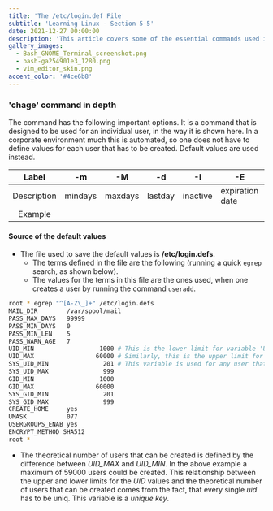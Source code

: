 ```yaml
---
title: 'The /etc/login.def File'
subtitle: 'Learning Linux - Section 5-5'
date: 2021-12-27 00:00:00
description: 'This article covers some of the essential commands used in any Linux distribution. Vim text editor was used and CentOS 7 was the OS used in this series. It was setup as command line only virtual machine and accessed through ssh. There are 8 Sections in total.'
gallery_images:
  - Bash_GNOME_Terminal_screenshot.png
  - bash-ga254901e3_1280.png
  - vim_editor_skin.png
accent_color: '#4ce6b8'
---
```


### 'chage' command in depth

The command has the following important options. It is a command that is designed to be used for an individual user,
in the way it is shown here. In a corporate environment much this is automated, so one does not have to define values for each user that has to be created. Default values are used instead.

| Label      | -m      | -M      | -d      | -I       | -E              | -W       | User     | -   |
|:----------:|---------|---------|---------|----------|-----------------|----------|----------|-----|
| Description | mindays | maxdays | lastday | inactive | expiration date | warndays | username |     |
| Example    |         |         |         |          |                 |          |          |     |

#### Source of the default values

- The file used to save the default values is **/etc/login.defs**.
  - The terms defined in the file are the following (running a quick `egrep` search, as shown below).
  - The values for the terms in this file are the ones used, when one creates a user by running the command `useradd`.


```bash
root * egrep "^[A-Z\_]+" /etc/login.defs 
MAIL_DIR        /var/spool/mail
PASS_MAX_DAYS   99999
PASS_MIN_DAYS   0
PASS_MIN_LEN    5
PASS_WARN_AGE   7
UID_MIN                  1000 # This is the lower limit for variable 'UID_MIN'
UID_MAX                 60000 # Similarly, this is the upper limit for 'UID_MAX'
SYS_UID_MIN               201 # This variable is used for any user that is a 'system process user'
SYS_UID_MAX               999
GID_MIN                  1000
GID_MAX                 60000
SYS_GID_MIN               201
SYS_GID_MAX               999
CREATE_HOME     yes
UMASK           077
USERGROUPS_ENAB yes
ENCRYPT_METHOD SHA512
root * 
```

- The theoretical number of users that can be created is defined by the difference between *UID_MAX* and *UID_MIN*. In the above example a maximum of 59000 users could be created. This relationship between the upper and lower limits for the *UID* values and the theoretical number of users that can be created comes from the fact, that every single *uid* has to be uniq. This variable is a *unique key*.

